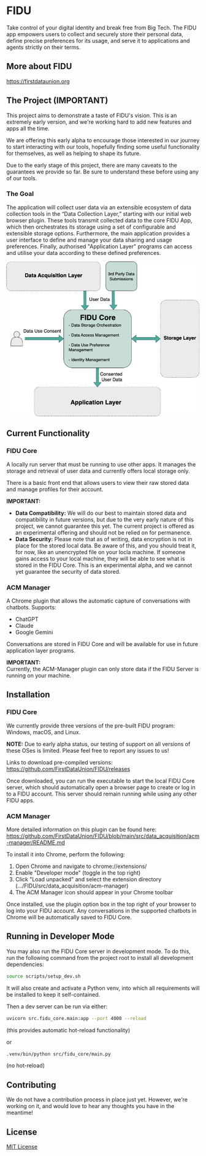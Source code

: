 # FIDU

Take control of your digital identity and break free from Big Tech. The FIDU app empowers users to collect and securely store their personal data, define precise preferences for its usage, and serve it to applications and agents strictly on their terms.

## More about FIDU

https://firstdataunion.org

## The Project (IMPORTANT)

This project aims to demonstrate a taste of FIDU's vision. This is an extremely early version, and we're working hard to add new features and apps all the time.

We are offering this early alpha to encourage those interested in our journey to start interacting with our tools, hopefully finding some useful functionality for themselves, as well as helping to shape its future.

Due to the early stage of this project, there are many caveats to the guarantees we provide so far. Be sure to understand these before using any of our tools.

### The Goal

The application will collect user data via an extensible ecosystem of data collection tools in the “Data Collection Layer,” starting with our initial web browser plugin. These tools transmit collected data to the core FIDU App, which then orchestrates its storage using a set of configurable and extensible storage options. Furthermore, the main application provides a user interface to define and manage your data sharing and usage preferences. Finally, authorised "Application Layer" programs can access and utilise your data according to these defined preferences.

![Architecture Diagram](docs/FIDUBasicDiagram.png)

## Current Functionality

### FIDU Core

A locally run server that must be running to use other apps. It manages the storage and retrieval of user data and currently offers local storage only.

There is a basic front end that allows users to view their raw stored data and manage profiles for their account.

**IMPORTANT:**

- **Data Compatibility:** We will do our best to maintain stored data and compatibility in future versions, but due to the very early nature of this project, we cannot guarantee this yet. The current project is offered as an experimental offering and should not be relied on for permanence.
- **Data Security:** Please note that as of writing, data encryption is not in place for the stored local data. Be aware of this, and you should treat it, for now, like an unencrypted file on your locla machine. If someone gains access to your local machine, they will be able to see what is stored in the FIDU Core. This is an experimental alpha, and we cannot yet guarantee the security of data stored.

### ACM Manager

A Chrome plugin that allows the automatic capture of conversations with chatbots. Supports:
- ChatGPT
- Claude
- Google Gemini

Conversations are stored in FIDU Core and will be available for use in future application layer programs.

**IMPORTANT:**  
Currently, the ACM-Manager plugin can only store data if the FIDU Server is running on your machine.

## Installation

### FIDU Core

We currently provide three versions of the pre-built FIDU program: Windows, macOS, and Linux.

**NOTE:** Due to early alpha status, our testing of support on all versions of these OSes is limited. Please feel free to report any issues to us!

Links to download pre-compiled versions: https://github.com/FirstDataUnion/FIDU/releases

Once downloaded, you can run the executable to start the local FIDU Core server, which should automatically open a browser page to create or log in to a FIDU account. This server should remain running while using any other FIDU apps.

### ACM Manager

More detailed information on this plugin can be found here:  
https://github.com/FirstDataUnion/FIDU/blob/main/src/data_acquisition/acm-manager/README.md

To install it into Chrome, perform the following:

1. Open Chrome and navigate to chrome://extensions/
2. Enable "Developer mode" (toggle in the top right)
3. Click "Load unpacked" and select the extension directory (.../FIDU/src/data_acquisition/acm-manager)
4. The ACM Manager icon should appear in your Chrome toolbar

Once installed, use the plugin option box in the top right of your browser to log into your FIDU account. Any conversations in the supported chatbots in Chrome will be automatically saved to FIDU Core.

## Running in Developer Mode

You may also run the FIDU Core server in development mode. To do this, run the following command from the project root to install all development dependencies:

```sh
source scripts/setup_dev.sh
```

It will also create and activate a Python venv, into which all requirements will be installed to keep it self-contained.

Then a dev server can be run via either:

```sh
uvicorn src.fidu_core.main:app --port 4000 --reload
```
(this provides automatic hot-reload functionality)

or

```sh
.venv/bin/python src/fidu_core/main.py
```
(no hot-reload)

## Contributing

We do not have a contribution process in place just yet. However, we're working on it, and would love to hear any thoughts you have in the meantime!

## License

[MIT License](LICENSE)
